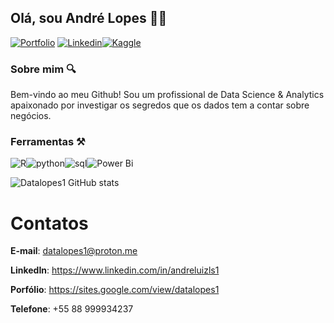 ## Olá, sou André Lopes 👨‍💻
[![Portfolio](https://img.shields.io/badge/Medium-12100E?style=for-the-badge&logo=medium&logoColor=white)]([https://bit.ly/portfolio_andreluizls1](https://medium.com/@datalopes1)) [![Linkedin](https://img.shields.io/badge/LinkedIn-0077B5?style=for-the-badge&logo=linkedin&logoColor=white)](https://www.linkedin.com/in/andreluizls1/)[![Kaggle](https://img.shields.io/badge/Kaggle-035a7d?style=for-the-badge&logo=kaggle&logoColor=white)](https://www.kaggle.com/andreluizls1)

### Sobre mim 🔍
Bem-vindo ao meu Github! Sou um profissional de Data Science & Analytics apaixonado por investigar os segredos que os dados tem a contar sobre negócios. 

### Ferramentas ⚒️
![R](https://img.shields.io/badge/r-%23276DC3.svg?style=for-the-badge&logo=r&logoColor=white)![python](https://img.shields.io/badge/Python-3776AB?style=for-the-badge&logo=python&logoColor=white)![sql](https://img.shields.io/badge/PostgreSQL-316192?style=for-the-badge&logo=postgresql&logoColor=white)![Power Bi](https://img.shields.io/badge/power_bi-F2C811?style=for-the-badge&logo=powerbi&logoColor=black)

![Datalopes1 GitHub stats](https://github-readme-stats.vercel.app/api?username=datalopes1&show_icons=true&theme=tokyonight)

# Contatos
**E-mail**: datalopes1@proton.me

**LinkedIn**: https://www.linkedin.com/in/andreluizls1

**Porfólio**: https://sites.google.com/view/datalopes1

**Telefone**: +55 88 999934237


